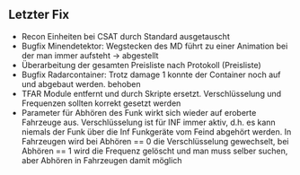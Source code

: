 ## Letzter Fix
- Recon Einheiten bei CSAT durch Standard ausgetauscht
- Bugfix Minendetektor: Wegstecken des MD führt zu einer Animation bei der man immer aufsteht -> abgestellt
- Überarbeitung der gesamten Preisliste nach Protokoll (Preisliste)
- Bugfix Radarcontainer: Trotz damage 1 konnte der Container noch auf und abgebaut werden. behoben
- TFAR Module entfernt und durch Skripte ersetzt. Verschlüsselung und Frequenzen sollten korrekt gesetzt werden
- Parameter für Abhören des Funk wirkt sich wieder auf eroberte Fahrzeuge aus. Verschlüsselung ist für INF immer aktiv, d.h. es kann niemals der Funk über die Inf Funkgeräte vom Feind abgehört werden. In Fahrzeugen wird bei Abhören == 0 die Verschlüsselung gewechselt, bei Abhören == 1 wird die Frequenz gelöscht und man muss selber suchen, aber Abhören in Fahrzeugen damit möglich
